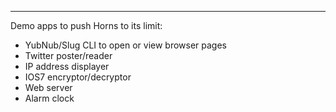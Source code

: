 
---


Demo apps to push Horns to its limit:

  * YubNub/Slug CLI to open or view browser pages
  * Twitter poster/reader
  * IP address displayer
  * IOS7 encryptor/decryptor
  * Web server
  * Alarm clock